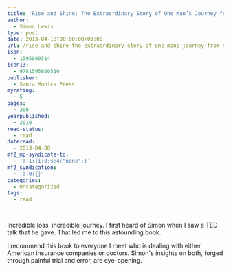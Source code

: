 ```yaml
---
title: 'Rise and Shine: The Extraordinary Story of One Man’s Journey from Near Death to Full Recovery'
author:
  - Simon Lewis
type: post
date: 2013-04-18T00:00:00+00:00
url: /rise-and-shine-the-extraordinary-story-of-one-mans-journey-from-near-death-to-full-recovery/
isbn:
  - 1595800514
isbn13:
  - 9781595800510
publisher:
  - Santa Monica Press
myrating:
  - 5
pages:
  - 360
yearpublished:
  - 2010
read-status:
  - read
dateread:
  - 2013-04-08
mf2_mp-syndicate-to:
  - 'a:1:{i:0;s:4:"none";}'
mf2_syndication:
  - 'a:0:{}'
categories:
  - Uncategorized
tags:
  - read

---
```

Incredible loss, incredible journey. I first heard of Simon when I saw a TED talk that he gave. That led me to this astounding book.

I recommend this book to everyone I meet who is dealing with either American insurance companies or doctors. Simon's insights on both, forged through painful trial and error, are eye-opening.